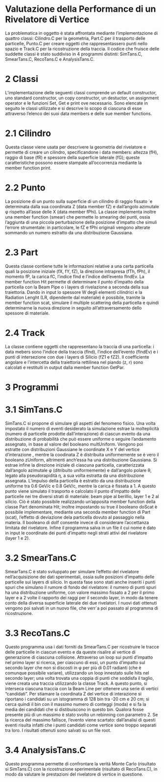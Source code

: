 # Valutazione della Performance di un Rivelatore di Vertice 

La problematica in oggetto è stata affrontata mediante l’implementazione di quattro classi: Cilindro.C per la geometria, Part.C per il trasporto delle particelle, Punto.C per creare oggetti
che rappresentassero punti nello spazio e Track.C per la ricostruzione della traccia. Il codice che
fruisce delle suddette classi è stato suddiviso in 4 programmi distinti: SimTans.C, SmearTans.C,
RecoTans.C e AnalysisTans.C.
# 2 Classi
L’implementazione delle seguenti classi comprende un default constructor, uno standard constructor, un copy constructor, un destuctor, un assignment operator e le funzioni Set, Get e print ove
necessario. Sono elencate in seguito le classi utilizzate e si descrive lo scopo di ciascuna di esse
attraverso l’elenco dei suoi data members e delle sue member functions.
# 2.1 Cilindro
Questa classe viene usata per descrivere la geometria del rivelatore e permette di creare un cilindro,
specificandone i data members: altezza (fH), raggio di base (fR) e spessore della superficie laterale
(fG); queste caratteristiche possono essere stampate all’occorrenza mediante la member function
print.
# 2.2 Punto
La posizione di un punto sulla superficie di un cilindro di raggio fissato `e determinata dalla sua
coordinata Z (data member fZ) e dall’angolo azimutale φ rispetto all’asse delle X (data member
fPhi). La classe implementa inoltre una member function (smear) che permette lo smearing dei
punti, ossia l’aggiunta di una piccola perturbazione della posizione d’impatto che simuli l’errore
strumentale: in particolare, le fZ e fPhi originali vengono alterate sommando un numero estratto
da una distribuzione Gaussiana.
# 2.3 Part
Questa classe contiene tutte le informazioni relative a una certa particella quali la posizione iniziale
(fX, fY, fZ), la direzione intrapresa (fTh, fPh), il momento fP, la carica fC, l’indice fInd e l’indice
dell’evento fIndEv. La member function Hit permette di determinare il punto d’impatto della
particella con la Beam Pipe o i layers di rivelazione a seconda della sua traiettoria. Dando in input
lo spessore W degli elementi cilindrici e la Radiation Lenght (LR, dipendente dal materiale) è
possibile, tramite la member function scat, simulare il multiple scattering della particella e quindi
determinarne la nuova direzione in seguito all’attraversamento dello spessore di materiale.
# 2.4 Track
La classe contiene oggetti che rappresentano la traccia di una particella: i data mebers sono l’indice
della traccia (fInd), l’indice dell’evento (fIndEv) e i punti di intersezione con due i layers di Silicio
(fZ1 e fZ2). Il coefficiente angolare e l’intercetta della traiettoria rettilinea nel piando (z, r) sono
calcolati e restituiti in output dalla member function GetPar.
# 3 Programmi
# 3.1 SimTans.C
SimTans.C si propone di simulare gli aspetti del fenomeno fisico.
Una volta impostato il numero di eventi desiderato la simulazione estrae la molteplicità (numero di
particelle prodotte dall’interazione) di ciascun evento da una distribuzione di probabilità che può
essere uniforme o seguire l’andamento assegnato, in base al valore del booleano multUniform.
Vengono poi estratte con distribuzioni Gaussiane le coordinate X e Y del vertice d’interazione
, mentre la coodinata Z è distribuita uniformemente se è vero il booleano zUniform, altrimenti
anch’essa ha una distribuzione Gaussiana. Si estrae infine la direzione iniziale di ciascuna particella,
caratterizzata dall’angolo azimutale φ (ditribuito uniformemente) e dall’angolo polare θ, legato alla
pseudorapidità η, a sua volta estratta da una distribuzione assegnata. L’impulso della particella è
estratto da una distribuzione uniforme tra 0.6 GeV/c e 0.8 GeV/c, mentre la carica è fissata a 1.
A questo punto viene simulato il trasporto e calcolato il punto d’impatto delle particelle nei tre
diversi strati di materiale: beam pipe al berillio, layer 1 e 2 al silicio. Ciò è stato possibile
realizzando un’apposita member function della classe Part denominata Hit; inoltre impostando
su true il booleano doScat è possibile implementare, mediante una seconda member function di
Part (scat), l’effetto di deviazione dela particella dovuto al passaggio nella materia. Il booleano
di doIf consente invece di considerare l’accettanza limitata del rivelatore. Infine il programma
salva in un file il cui nome è dato in input le coordinate dei punti d’impatto negli strati attivi del
rivelatore (layer 1 e 2).
# 3.2 SmearTans.C
SmearTans.C è stato sviluppato per simulare l’effetto del rivelatore nell’acquisizione dei dati
sperimentali, ossia sulle posizioni d’impatto delle particelle sui layers di silicio.
In questa fase sono stati anche inseriti i punti spuri che simulano il rumore di fondo del rivelatore:
il numero di punti spuri ha una distribuzione uniforme, con valore massimo fissato a 2 per il primo
layer e a 2 volte il rapporto dei raggi per il secondo layer, in modo da tenere conto della diversa
superficie laterale dei due rivelatori.
I nuovi dati ottenuti vengono poi salvati in un nuovo file, che verr`a poi passato al programma di
ricostruzione.
# 3.3 RecoTans.C
Questo programma usa i dati forniti da SmearTans.C per ricostruire le tracce delle particelle in
ciascun evento e da queste risalire al vertice di generazione di ciascuna collisione.
Attraverso un loop sui punti d’impatto nel primo layer si ricerca, per ciascuno di essi, un punto
d’impatto sul secondo layer che non si discosti in φ per più di 0.01 radianti (che è comunque
possibile variare), utilizzando un loop innestato sulle hits nel secondo layer; una volta trovata una
coppia di punti che soddisfa il taglio, viene creata una traccia utilizzando la classe Track.
A questo punto, si interseca ciascuna traccia con la Beam Line per ottenere una serie di vertici
“candidati”. Per stiamare la coordinata Z del vertice di interazione si riportano i candidati su un
istogramma di 128 bin tra -20 cm e 20 cm; si cerca quindi il bin con il massimo numero di conteggi
(moda) e si fa la media dei candidati che si distibuiscono in questo bin. Qualora fosse presente
più di un massimo è stato svolto un rebinning con parametro 2. Se la ricerca del massimo fallisce,
l’evento viene scartato: dall’analisi di questi eventi risulta infatti che i punti candidati come vertice
sono troppo separati tra loro.
I risultati ottenuti sono salvati su un file root.
# 3.4 AnalysisTans.C
Questo programma permette di confrontare la verità Monte Carlo (risultato si SimTans.C) con
la ricostruzione sperimentale (risultato di RecoTans.C), in modo da valutare le prestazioni del
rivelatore di vertice in questione.

